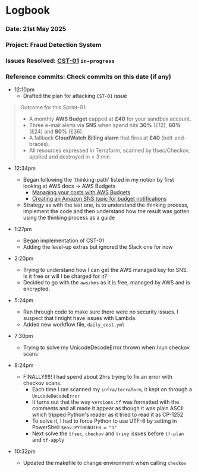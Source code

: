# Logbook
### Date: 21st May 2025
### Project: Fraud Detection System
### Issues Resolved: [CST-01](https://github.com/EsosaOrumwese/fraud-detection-system/issues/5) `in-progress`
### Reference commits: Check commits on this date (if any)

* 12:10pm
  * Drafted the plan for attacking `CST-01` issue
> Outcome for this Sprint-01:
> 
> - A monthly **AWS Budget** capped at **£40** for your sandbox account.
> - Three e-mail alerts via **SNS** when spend hits **30%** (£12), **60%** (£24) and **90%** (£36).
> - A fallback **CloudWatch Billing alarm** that fires at **£40** (belt-and-braces).
> - All resources expressed in Terraform, scanned by tfsec/Checkov, applied and destroyed in < 3 min.

* 12:34pm
  * Began following the 'thinking-path' listed in my notion by first looking at AWS docs → AWS Budgets
    * [Managing your costs with AWS Budgets](https://docs.aws.amazon.com/cost-management/latest/userguide/budgets-managing-costs.html)
    * [Creating an Amazon SNS topic for budget notifications](https://docs.aws.amazon.com/cost-management/latest/userguide/budgets-sns-policy.html)
  * Strategy as with the last one, is to understand the thinking process, implement the code and then understand how the result was gotten using the thinking process as a guide

* 1:27pm
  * Began implementation of CST-01
  * Adding the level-up extras but ignored the Slack one for now

* 2:20pm
  * Trying to understand how I can get the AWS managed key for SNS. Is it free or will I be charged for it?
  * Decided to go with the `aws/kms` as it is free, managed by AWS and is encrypted.

* 5:24pm
  * Ran through code to make sure there were no security issues. I suspect that I might have issues with Lambda.
  * Added new workflow file, `daily_cost.yml`

* 7:30pm
  * Trying to solve my UnicodeDecodeError thrown when I run checkov scans

* 8:24pm
  * FINALLY!!!!! I had spend about 2hrs trying to fix an error with checkov scans. 
    * Each time I ran scanned my `infra/terraform`, it kept on through a `UnicodeDecodeError`
    * It turns out that the way `versions.tf` was formatted with the comments and all made it appear as though it was plain ASCII which tripped Python's reader as it tried to read it as CP-1252
    * To solve it, I had to force Python to use UTF-8 by setting in PowerShell `$env:PYTHONUTF8 = "1"`
    * Next solve the `tfsec`, `checkov` and `trivy` issues before `tf-plan` and `tf-apply`

* 10:32pm
  * Updated the makefile to change environment when calling `checkov`